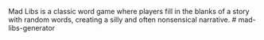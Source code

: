 Mad Libs is a classic word game where players fill in the blanks of a story with random words, creating a silly and often nonsensical narrative.
#   m a d - l i b s - g e n e r a t o r  
 